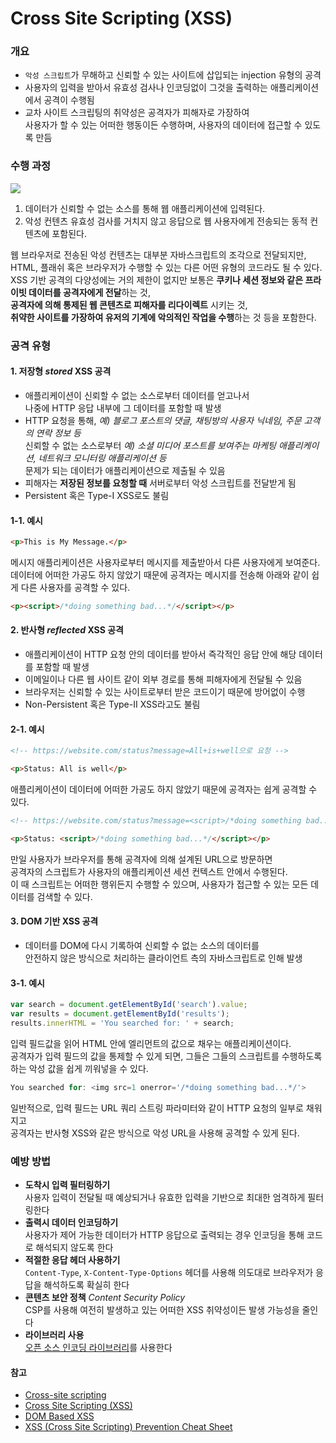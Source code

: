 # Cross Site Scripting (XSS)

### 개요

- `악성 스크립트`가 무해하고 신뢰할 수 있는 사이트에 삽입되는 injection 유형의 공격
- 사용자의 입력을 받아서 유효성 검사나 인코딩없이 그것을 출력하는 애플리케이션에서 공격이 수행됨
- 교차 사이트 스크립팅의 취약성은 공격자가 피해자로 가장하여\
사용자가 할 수 있는 어떠한 행동이든 수행하며, 사용자의 데이터에 접근할 수 있도록 만듬

### 수행 과정

![](https://portswigger.net/web-security/images/cross-site-scripting.svg)

1. 데이터가 신뢰할 수 없는 소스를 통해 웹 애플리케이션에 입력된다.
2. 악성 컨텐츠 유효성 검사를 거치지 않고 응답으로 웹 사용자에게 전송되는 동적 컨텐츠에 포함된다.

웹 브라우저로 전송된 악성 컨텐츠는 대부분 자바스크립트의 조각으로 전달되지만,\
HTML, 플래쉬 혹은 브라우저가 수행할 수 있는 다른 어떤 유형의 코드라도 될 수 있다.\
XSS 기반 공격의 다양성에는 거의 제한이 없지만 보통은 **쿠키나 세션 정보와 같은 프라이빗 데이터를 공격자에게 전달**하는 것,\
**공격자에 의해 통제된 웹 콘텐츠로 피해자를 리다이렉트** 시키는 것,\
**취약한 사이트를 가장하여 유저의 기계에 악의적인 작업을 수행**하는 것 등을 포함한다.

### 공격 유형

#### 1. 저장형 _stored_ XSS 공격

- 애플리케이션이 신뢰할 수 없는 소스로부터 데이터를 얻고나서\
나중에 HTTP 응답 내부에 그 데이터를 포함할 때 발생
- HTTP 요청을 통해, _예) 블로그 포스트의 댓글, 채팅방의 사용자 닉네임, 주문 고객의 연락 정보 등_\
신뢰할 수 없는 소스로부터 _예) 소셜 미디어 포스트를 보여주는 마케팅 애플리케이션, 네트워크 모니터링 애플리케이션 등_\
문제가 되는 데이터가 애플리케이션으로 제출될 수 있음
- 피해자는 **저장된 정보를 요청할 때** 서버로부터 악성 스크립트를 전달받게 됨
- Persistent 혹은 Type-I XSS로도 불림

#### 1-1. 예시

```html
<p>This is My Message.</p>
```

메시지 애플리케이션은 사용자로부터 메시지를 제출받아서 다른 사용자에게 보여준다.\
데이터에 어떠한 가공도 하지 않았기 때문에 공격자는 메시지를 전송해 아래와 같이 쉽게 다른 사용자를 공격할 수 있다.

```html
<p><script>/*doing something bad...*/</script></p>
```


#### 2. 반사형 _reflected_ XSS 공격

- 애플리케이션이 HTTP 요청 안의 데이터를 받아서 즉각적인 응답 안에 해당 데이터를 포함할 때 발생
- 이메일이나 다른 웹 사이트 같이 외부 경로를 통해 피해자에게 전달될 수 있음
- 브라우저는 신뢰할 수 있는 사이트로부터 받은 코드이기 때문에 방어없이 수행
- Non-Persistent 혹은 Type-II XSS라고도 불림

#### 2-1. 예시

```html
<!-- https://website.com/status?message=All+is+well으로 요청 -->

<p>Status: All is well</p>
```

애플리케이션이 데이터에 어떠한 가공도 하지 않았기 때문에 공격자는 쉽게 공격할 수 있다.

```html
<!-- https://website.com/status?message=<script>/*doing something bad...*/</script> 으로 요청 -->

<p>Status: <script>/*doing something bad...*/</script></p>
```

만일 사용자가 브라우저를 통해 공격자에 의해 설계된 URL으로 방문하면\
공격자의 스크립트가 사용자의 애플리케이션 세션 컨텍스트 안에서 수행된다.\
이 때 스크립트는 어떠한 행위든지 수행할 수 있으며, 사용자가 접근할 수 있는 모든 데이터를 검색할 수 있다.

#### 3. DOM 기반 XSS 공격

- 데이터를 DOM에 다시 기록하여 신뢰할 수 없는 소스의 데이터를\
안전하지 않은 방식으로 처리하는 클라이언트 측의 자바스크립트로 인해 발생

#### 3-1. 예시

```javascript
var search = document.getElementById('search').value;
var results = document.getElementById('results');
results.innerHTML = 'You searched for: ' + search;
```

입력 필드값을 읽어 HTML 안에 엘리먼트의 값으로 채우는 애플리케이션이다.\
공격자가 입력 필드의 값을 통제할 수 있게 되면, 그들은 그들의 스크립트를 수행하도록 하는 악성 값을 쉽게 끼워넣을 수 있다.

```javascript
You searched for: <img src=1 onerror='/*doing something bad...*/'>
```

일반적으로, 입력 필드는 URL 쿼리 스트링 파라미터와 같이 HTTP 요청의 일부로 채워지고\
공격자는 반사형 XSS와 같은 방식으로 악성 URL을 사용해 공격할 수 있게 된다.

### 예방 방법

- **도착시 입력 필터링하기**\
사용자 입력이 전달될 때 예상되거나 유효한 입력을 기반으로 최대한 엄격하게 필터링한다
- **출력시 데이터 인코딩하기**\
사용자가 제어 가능한 데이터가 HTTP 응답으로 출력되는 경우 인코딩을 통해 코드로 해석되지 않도록 한다
- **적절한 응답 헤더 사용하기**\
`Content-Type`, `X-Content-Type-Options` 헤더를 사용해 의도대로 브라우저가 응답을 해석하도록 확실히 한다
- **콘텐츠 보안 정책** _Content Security Policy_ \
CSP를 사용해 여전히 발생하고 있는 어떠한 XSS 취약성이든 발생 가능성을 줄인다
- **라이브러리 사용**\
[오픈 소스 인코딩 라이브러리](https://cheatsheetseries.owasp.org/cheatsheets/DOM_based_XSS_Prevention_Cheat_Sheet.html#inconsistencies-of-encoding-libraries)를 사용한다

#### 참고
- [Cross-site scripting](https://portswigger.net/web-security/cross-site-scripting)
- [Cross Site Scripting (XSS)](https://owasp.org/www-community/attacks/xss/)
- [DOM Based XSS](https://owasp.org/www-community/attacks/DOM_Based_XSS)
- [XSS (Cross Site Scripting) Prevention Cheat Sheet](https://cheatsheetseries.owasp.org/cheatsheets/Cross_Site_Scripting_Prevention_Cheat_Sheet.html)